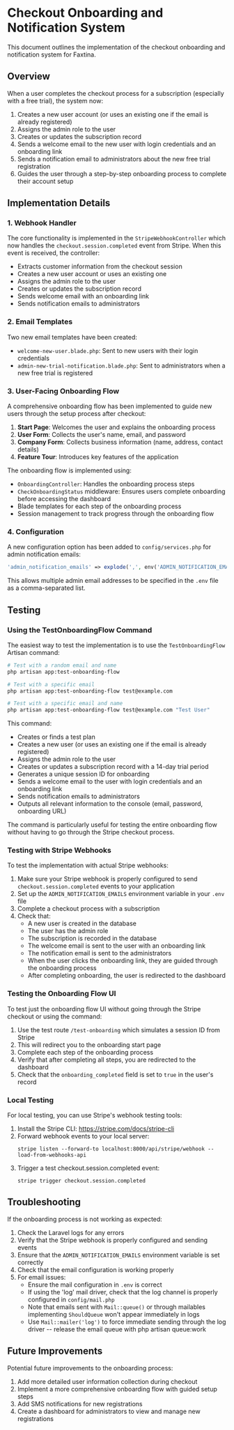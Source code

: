 # Checkout Onboarding and Notification System

This document outlines the implementation of the checkout onboarding and notification system for Faxtina.

## Overview

When a user completes the checkout process for a subscription (especially with a free trial), the system now:

1. Creates a new user account (or uses an existing one if the email is already registered)
2. Assigns the admin role to the user
3. Creates or updates the subscription record
4. Sends a welcome email to the new user with login credentials and an onboarding link
5. Sends a notification email to administrators about the new free trial registration
6. Guides the user through a step-by-step onboarding process to complete their account setup

## Implementation Details

### 1. Webhook Handler

The core functionality is implemented in the `StripeWebhookController` which now handles the `checkout.session.completed` event from Stripe. When this event is received, the controller:

- Extracts customer information from the checkout session
- Creates a new user account or uses an existing one
- Assigns the admin role to the user
- Creates or updates the subscription record
- Sends welcome email with an onboarding link
- Sends notification emails to administrators

### 2. Email Templates

Two new email templates have been created:

- `welcome-new-user.blade.php`: Sent to new users with their login credentials
- `admin-new-trial-notification.blade.php`: Sent to administrators when a new free trial is registered

### 3. User-Facing Onboarding Flow

A comprehensive onboarding flow has been implemented to guide new users through the setup process after checkout:

1. **Start Page**: Welcomes the user and explains the onboarding process
2. **User Form**: Collects the user's name, email, and password
3. **Company Form**: Collects business information (name, address, contact details)
4. **Feature Tour**: Introduces key features of the application

The onboarding flow is implemented using:

- `OnboardingController`: Handles the onboarding process steps
- `CheckOnboardingStatus` middleware: Ensures users complete onboarding before accessing the dashboard
- Blade templates for each step of the onboarding process
- Session management to track progress through the onboarding flow

### 4. Configuration

A new configuration option has been added to `config/services.php` for admin notification emails:

```php
'admin_notification_emails' => explode(',', env('ADMIN_NOTIFICATION_EMAILS', 'admin@faxtina.com')),
```

This allows multiple admin email addresses to be specified in the `.env` file as a comma-separated list.

## Testing

### Using the TestOnboardingFlow Command

The easiest way to test the implementation is to use the `TestOnboardingFlow` Artisan command:

```bash
# Test with a random email and name
php artisan app:test-onboarding-flow

# Test with a specific email
php artisan app:test-onboarding-flow test@example.com

# Test with a specific email and name
php artisan app:test-onboarding-flow test@example.com "Test User"
```

This command:
- Creates or finds a test plan
- Creates a new user (or uses an existing one if the email is already registered)
- Assigns the admin role to the user
- Creates or updates a subscription record with a 14-day trial period
- Generates a unique session ID for onboarding
- Sends a welcome email to the user with login credentials and an onboarding link
- Sends notification emails to administrators
- Outputs all relevant information to the console (email, password, onboarding URL)

The command is particularly useful for testing the entire onboarding flow without having to go through the Stripe checkout process.

### Testing with Stripe Webhooks

To test the implementation with actual Stripe webhooks:

1. Make sure your Stripe webhook is properly configured to send `checkout.session.completed` events to your application
2. Set up the `ADMIN_NOTIFICATION_EMAILS` environment variable in your `.env` file
3. Complete a checkout process with a subscription
4. Check that:
   - A new user is created in the database
   - The user has the admin role
   - The subscription is recorded in the database
   - The welcome email is sent to the user with an onboarding link
   - The notification email is sent to the administrators
   - When the user clicks the onboarding link, they are guided through the onboarding process
   - After completing onboarding, the user is redirected to the dashboard

### Testing the Onboarding Flow UI

To test just the onboarding flow UI without going through the Stripe checkout or using the command:

1. Use the test route `/test-onboarding` which simulates a session ID from Stripe
2. This will redirect you to the onboarding start page
3. Complete each step of the onboarding process
4. Verify that after completing all steps, you are redirected to the dashboard
5. Check that the `onboarding_completed` field is set to `true` in the user's record

### Local Testing

For local testing, you can use Stripe's webhook testing tools:

1. Install the Stripe CLI: https://stripe.com/docs/stripe-cli
2. Forward webhook events to your local server:
   ```
   stripe listen --forward-to localhost:8000/api/stripe/webhook --load-from-webhooks-api
   ```
3. Trigger a test checkout.session.completed event:
   ```
   stripe trigger checkout.session.completed
   ```

## Troubleshooting

If the onboarding process is not working as expected:

1. Check the Laravel logs for any errors
2. Verify that the Stripe webhook is properly configured and sending events
3. Ensure that the `ADMIN_NOTIFICATION_EMAILS` environment variable is set correctly
4. Check that the email configuration is working properly
5. For email issues:
   - Ensure the mail configuration in `.env` is correct
   - If using the 'log' mail driver, check that the log channel is properly configured in `config/mail.php`
   - Note that emails sent with `Mail::queue()` or through mailables implementing `ShouldQueue` won't appear immediately in logs
   - Use `Mail::mailer('log')` to force immediate sending through the log driver
   -- release the email queue with php artisan queue:work
   

## Future Improvements

Potential future improvements to the onboarding process:

1. Add more detailed user information collection during checkout
2. Implement a more comprehensive onboarding flow with guided setup steps
3. Add SMS notifications for new registrations
4. Create a dashboard for administrators to view and manage new registrations
